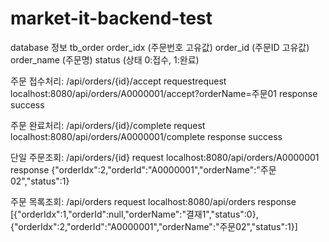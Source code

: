# market-it-backend-test

database 정보
tb_order
  order_idx (주문번호 고유값)
  order_id  (주문ID 고유값)
  order_name (주문명)
  status    (상태 0:접수, 1:완료)

주문 접수처리: /api/orders/{id}/accept
requestrequest
localhost:8080/api/orders/A0000001/accept?orderName=주문01
response
success

주문 완료처리: /api/orders/{id}/complete
request
localhost:8080/api/orders/A0000001/complete
response
success

단일 주문조회: /api/orders/{id}
request
localhost:8080/api/orders/A0000001
response
{"orderIdx":2,"orderId":"A0000001","orderName":"주문02","status":1}

주문 목록조회: /api/orders
request
localhost:8080/api/orders
response
[{"orderIdx":1,"orderId":null,"orderName":"결재1","status":0},{"orderIdx":2,"orderId":"A0000001","orderName":"주문02","status":1}]
